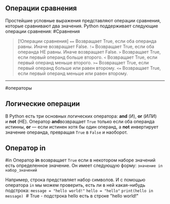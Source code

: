 ## Операции сравнения

Простейшие условные выражения представляют операции сравнения, которые сравнивают два значения. Python поддерживает следующие операции сравнения: #Сравнения

> [!Операции сравнения]
> `==` Возвращает True, если оба операнда равны. Иначе возвращает False.
> `!=` Возвращает True, если оба операнда НЕ равны. Иначе возвращает False.
> `>` Возвращает True, если первый операнд больше второго.
> `<` Возвращает True, если первый операнд меньше второго.
> `>=` Возвращает True, если первый операнд больше или равен второму.
> `<=` Возвращает True, если первый операнд меньше или равен второму.

---

#операторы
## Логические операции 
В Python есть три основных логических оператора: **and** (И), **or** (ИЛИ) и **not** (НЕ). Оператор **and**возвращает `True` только если оба операнда истинны, **or** — если истинен хотя бы один операнд, а **not** инвертирует значение операнда, превращая `True` в `False` и наоборот.
## Оператор in
#in
Оператор **in** возвращает `True` если в некотором наборе значений есть определенное значение. Он имеет следующую форму:
`значение in набор_значений`

Например, строка представляет набор символов. И с помощью оператора `in` мы можем проверить, есть ли в ней какая-нибудь подстрока:
`message = "hello world!"`
`hello = "hello"`
`print(hello in message)`  # True - подстрока hello есть в строке "hello world!"